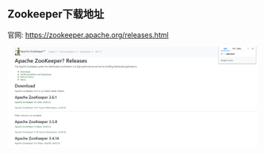 ## Zookeeper下载地址

官网: https://zookeeper.apache.org/releases.html

![1599115376424](05_%E4%B8%8B%E8%BD%BD%E5%9C%B0%E5%9D%80.assets/1599115376424.png)